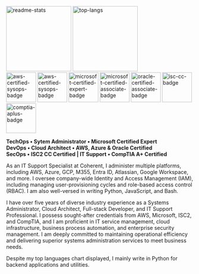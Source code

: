 <img src="https://github.com/jackylamhk/jackylamhk/assets/103398226/d65c3309-27d4-495a-aae5-741d33ca0003" alt="readme-stats" height="175"/>
<img src="https://github.com/jackylamhk/jackylamhk/assets/103398226/4eaa90ba-9094-4aa5-9065-fb0a55439353" alt="top-langs" height="175"/>

<br>

<img src="https://github.com/jackylamhk/jackylamhk/assets/103398226/de4673c7-2bb0-486d-b978-1d85ab8bcee9" alt="aws-certified-sysops-badge" width="80"/>
<img src="https://github.com/jackylamhk/jackylamhk/assets/103398226/fd1c5453-75c1-4e95-bba2-3494a5bebcc1" alt="aws-certified-sysops-badge" width="80"/>
<img src="https://github.com/jackylamhk/jackylamhk/assets/103398226/3d948b19-2c32-46d7-ad81-c512f133898d" alt="microsoft-certified-expert-badge" width="80"/>
<img src="https://github.com/jackylamhk/jackylamhk/assets/103398226/028cab97-5aaf-41d9-aae7-a9ab62df7297" alt="microsoft-certified-associate-badge" width="80"/>
<img src="https://github.com/jackylamhk/jackylamhk/assets/103398226/3dcea8c8-fa7f-4922-89c7-75fd4944dfb9" alt="oracle-certified-associate-badge" width="80"/>
<img src="https://github.com/jackylamhk/jackylamhk/assets/103398226/f95199c5-98db-4f7e-baa8-2a2fef73016b" alt="isc-cc-badge" width="80"/>
<img src="https://github.com/jackylamhk/jackylamhk/assets/103398226/7ba59d22-cae6-45a4-acc3-afbfa53eae2e" alt="comptia-aplus-badge" width="80"/>

<br>

**TechOps • Sytem Administrator • Microsoft Certified Expert**<br>
**DevOps • Cloud Architect • AWS, Azure & Oracle Certified**<br>
**SecOps • ISC2 CC Certified | IT Support • CompTIA A+ Certified**

As an IT Support Specialist at Coherent, I administer multiple platforms, including AWS, Azure, GCP, M355, Entra ID, Atlassian, Google Workspace, and more. I oversee company-wide Identity and Access Management (IAM), including managing user-provisioning cycles and role-based access control (RBAC). I am also well-versed in writing Python, JavaScript, and Bash.

I have over five years of diverse industry experience as a Systems Administrator, Cloud Architect, Full-stack Developer, and IT Support Professional. I possess sought-after credentials from AWS, Microsoft, ISC2, and CompTIA, and I am proficient in IT service management, cloud infrastructure, business process automation, and enterprise security management. I am deeply committed to maintaining operational efficiency and delivering superior systems administration services to meet business needs.

Despite my top languages chart displayed, I mainly write in Python for backend applications and utilities.
